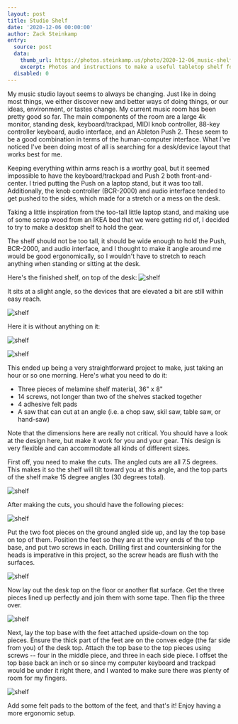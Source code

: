 ```yaml
---
layout: post
title: Studio Shelf
date: '2020-12-06 00:00:00'
author: Zack Steinkamp
entry:
  source: post
  data:
    thumb_url: https://photos.steinkamp.us/photo/2020-12-06_music-shelf/threefourths_studio.jpg?size=300x300&crop
    excerpt: Photos and instructions to make a useful tabletop shelf for your music studio.
  disabled: 0
---
```

My music studio layout seems to always be changing. Just like in doing most things, we either discover new and better ways of doing things, or our ideas, environment, or tastes change. My current music room has been pretty good so far. The main components of the room are a large 4k monitor, standing desk, keyboard/trackpad, MIDI knob controller, 88-key controller keyboard, audio interface, and an Ableton Push 2. These seem to be a good combination in terms of the human-computer interface. What I've noticed I've been doing most of all is searching for a desk/device layout that works best for me.

Keeping everything within arms reach is a worthy goal, but it seemed impossible to have the keyboard/trackpad and Push 2 both front-and-center. I tried putting the Push on a laptop stand, but it was too tall. Additionally, the knob controller (BCR-2000) and audio interface tended to get pushed to the sides, which made for a stretch or a mess on the desk.

Taking a little inspiration from the too-tall little laptop stand, and making use of some scrap wood from an IKEA bed that we were getting rid of, I decided to try to make a desktop shelf to hold the gear.

The shelf should not be too tall, it should be wide enough to hold the Push, BCR-2000, and audio interface, and I thought to make it angle around me would be good ergonomically, so I wouldn't have to stretch to reach anything when standing or sitting at the desk.

Here's the finished shelf, on top of the desk:
![shelf](https://photos.steinkamp.us/photo/2020-12-06_music-shelf/threefourths_studio.jpg)

It sits at a slight angle, so the devices that are elevated a bit are still within easy reach.

![shelf](https://photos.steinkamp.us/photo/2020-12-06_music-shelf/side_view.jpg)

Here it is without anything on it:

![shelf](https://photos.steinkamp.us/photo/2020-12-06_music-shelf/back_bare.jpg)

![shelf](https://photos.steinkamp.us/photo/2020-12-06_music-shelf/threefourths_bare.jpg)

This ended up being a very straightforward project to make, just taking an hour or so one morning. Here's what you need to do it:

* Three pieces of melamine shelf material, 36" x 8"
* 14 screws, not longer than two of the shelves stacked together
* 4 adhesive felt pads
* A saw that can cut at an angle (i.e. a chop saw, skil saw, table saw, or hand-saw)

Note that the dimensions here are really not critical. You should have a look at the design here, but make it work for you and your gear. This design is very flexible and can accommodate all kinds of different sizes.

First off, you need to make the cuts. The angled cuts are all 7.5 degrees. This makes it so the shelf will tilt toward you at this angle, and the top parts of the shelf make 15 degree angles (30 degrees total).

![shelf](/images/shelf/diag_1_cuts.png)

After making the cuts, you should have the following pieces:

![shelf](/images/shelf/diag_2_pieces.png)

Put the two foot pieces on the ground angled side up, and lay the top base on top of them. Position the feet so they are at the very ends of the top base, and put two screws in each. Drilling first and countersinking for the heads is imperative in this project, so the screw heads are flush with the surfaces.

![shelf](/images/shelf/diag_3_base_feet.png)

Now lay out the desk top on the floor or another flat surface. Get the three pieces lined up perfectly and join them with some tape. Then flip the three over.

![shelf](/images/shelf/diag_4_top.png)

Next, lay the top base with the feet attached upside-down on the top pieces. Ensure the thick part of the feet are on the convex edge (the far side from you) of the desk top. Attach the top base to the top pieces using screws -- four in the middle piece, and three in each side piece. I offset the top base back an inch or so since my computer keyboard and trackpad would be under it right there, and I wanted to make sure there was plenty of room for my fingers.

![shelf](/images/shelf/diag_5_final.png)

Add some felt pads to the bottom of the feet, and that's it! Enjoy having a more ergonomic setup.
